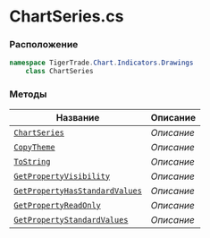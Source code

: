 
# ChartSeries.cs
### Расположение
```csharp
namespace TigerTrade.Chart.Indicators.Drawings  
    class ChartSeries
```

### Методы
| Название | Описание |
| --- | --- |
| [`ChartSeries`](./Методы/ChartSeries.md) | *Описание* |
| [`CopyTheme`](./Методы/CopyTheme.md) | *Описание* |
| [`ToString`](./Методы/ToString.md) | *Описание* |
| [`GetPropertyVisibility`](./Методы/GetPropertyVisibility.md) | *Описание* |
| [`GetPropertyHasStandardValues`](./Методы/GetPropertyHasStandardValues.md) | *Описание* |
| [`GetPropertyReadOnly`](./Методы/GetPropertyReadOnly.md) | *Описание* |
| [`GetPropertyStandardValues`](./Методы/GetPropertyStandardValues.md) | *Описание* |
